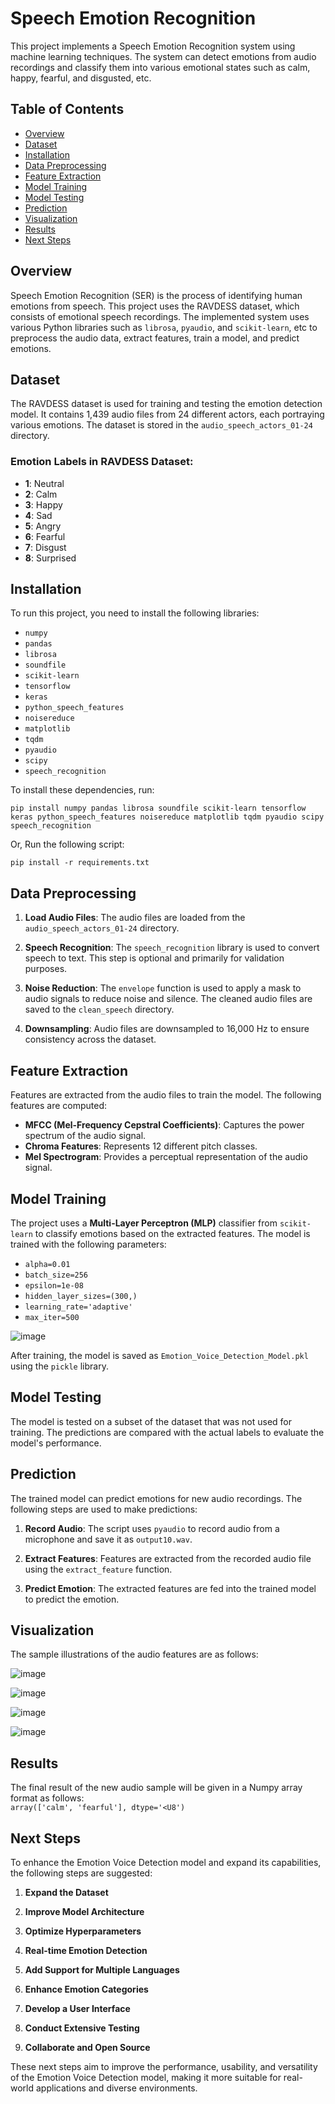 # Speech Emotion Recognition

This project implements a Speech Emotion Recognition system using machine learning techniques. The system can detect emotions from audio recordings and classify them into various emotional states such as calm, happy, fearful, and disgusted, etc.

## Table of Contents

- [Overview](#overview)
- [Dataset](#dataset)
- [Installation](#installation)
- [Data Preprocessing](#data-preprocessing)
- [Feature Extraction](#feature-extraction)
- [Model Training](#model-training)
- [Model Testing](#model-testing)
- [Prediction](#prediction)
- [Visualization](#visualization)
- [Results](#results)
- [Next Steps](#next-steps)

## Overview

Speech Emotion Recognition (SER) is the process of identifying human emotions from speech. This project uses the RAVDESS dataset, which consists of emotional speech recordings. The implemented system uses various Python libraries such as `librosa`, `pyaudio`, and `scikit-learn`, etc to preprocess the audio data, extract features, train a model, and predict emotions.

## Dataset

The RAVDESS dataset is used for training and testing the emotion detection model. It contains 1,439 audio files from 24 different actors, each portraying various emotions. The dataset is stored in the `audio_speech_actors_01-24` directory.

### Emotion Labels in RAVDESS Dataset:

- **1**: Neutral
- **2**: Calm
- **3**: Happy
- **4**: Sad
- **5**: Angry
- **6**: Fearful
- **7**: Disgust
- **8**: Surprised

## Installation

To run this project, you need to install the following libraries:

- `numpy`
- `pandas`
- `librosa`
- `soundfile`
- `scikit-learn`
- `tensorflow`
- `keras`
- `python_speech_features`
- `noisereduce`
- `matplotlib`
- `tqdm`
- `pyaudio`
- `scipy`
- `speech_recognition`

To install these dependencies, run:

```
pip install numpy pandas librosa soundfile scikit-learn tensorflow keras python_speech_features noisereduce matplotlib tqdm pyaudio scipy speech_recognition
```

Or, Run the following script:  
```
pip install -r requirements.txt
```

## Data Preprocessing

1. **Load Audio Files**: The audio files are loaded from the `audio_speech_actors_01-24` directory.

2. **Speech Recognition**: The `speech_recognition` library is used to convert speech to text. This step is optional and primarily for validation purposes.

3. **Noise Reduction**: The `envelope` function is used to apply a mask to audio signals to reduce noise and silence. The cleaned audio files are saved to the `clean_speech` directory.

4. **Downsampling**: Audio files are downsampled to 16,000 Hz to ensure consistency across the dataset.

## Feature Extraction

Features are extracted from the audio files to train the model. The following features are computed:

- **MFCC (Mel-Frequency Cepstral Coefficients)**: Captures the power spectrum of the audio signal.
- **Chroma Features**: Represents 12 different pitch classes.
- **Mel Spectrogram**: Provides a perceptual representation of the audio signal.

## Model Training

The project uses a **Multi-Layer Perceptron (MLP)** classifier from `scikit-learn` to classify emotions based on the extracted features. The model is trained with the following parameters:

- `alpha=0.01`
- `batch_size=256`
- `epsilon=1e-08`
- `hidden_layer_sizes=(300,)`
- `learning_rate='adaptive'`
- `max_iter=500`

![image](https://github.com/user-attachments/assets/9dfad79e-7846-4b46-a319-8e003a06e279)


After training, the model is saved as `Emotion_Voice_Detection_Model.pkl` using the `pickle` library.

## Model Testing

The model is tested on a subset of the dataset that was not used for training. The predictions are compared with the actual labels to evaluate the model's performance.

## Prediction

The trained model can predict emotions for new audio recordings. The following steps are used to make predictions:

1. **Record Audio**: The script uses `pyaudio` to record audio from a microphone and save it as `output10.wav`.

2. **Extract Features**: Features are extracted from the recorded audio file using the `extract_feature` function.

3. **Predict Emotion**: The extracted features are fed into the trained model to predict the emotion.


## Visualization
The sample illustrations of the audio features are as follows:  

![image](https://github.com/user-attachments/assets/d1bb8a74-4889-4308-832c-c711276297e3)  
  
![image](https://github.com/user-attachments/assets/488a1bec-64c1-498f-84e1-0cf49cbaf558)  
  
![image](https://github.com/user-attachments/assets/b7301b0d-2298-44e8-9cf4-06f1c0e1942f)  
  
![image](https://github.com/user-attachments/assets/f1797b81-f691-47ca-a7c7-dffdba27fa12)  



## Results  

The final result of the new audio sample will be given in a Numpy array format as follows:  
`array(['calm', 'fearful'], dtype='<U8')`  

## Next Steps

To enhance the Emotion Voice Detection model and expand its capabilities, the following steps are suggested:

1. **Expand the Dataset**

2. **Improve Model Architecture**

3. **Optimize Hyperparameters**

4. **Real-time Emotion Detection**

5. **Add Support for Multiple Languages**

6. **Enhance Emotion Categories**

7. **Develop a User Interface**

8. **Conduct Extensive Testing**

9. **Collaborate and Open Source**

These next steps aim to improve the performance, usability, and versatility of the Emotion Voice Detection model, making it more suitable for real-world applications and diverse environments.

